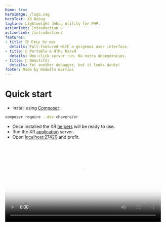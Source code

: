 ```yaml
---
home: true
heroImage: /logo.svg
heroText: XR Debug
tagline: Lightweight debug utility for PHP.
actionText: Introduction →
actionLink: /introduction/
features:
- title: 😌 Easy to use
  details: Full-featured with a gorgeous user interface.
- title: 🍒 Portable & HTML based
  details: One-click server run. No extra dependencies.
- title: 🦄 Beautiful
  details: Yet another debugger, but it looks danky!
footer: Made by Rodolfo Berrios
---
```


# Quick start

* Install using [Composer](https://getcomposer.org/):

```sh
composer require --dev chevere/xr
```

* Once installed the XR [helpers](helpers/README.md) will be ready to use.
* Run the XR [application](application/README.md) server.
* Open [localhost:27420](http://localhost:27420) and profit.

<video width="100%" poster="./src/social/github.jpg" controls>
    <source src="./src/video/cremino.mp4" type="video/mp4">
</video>
